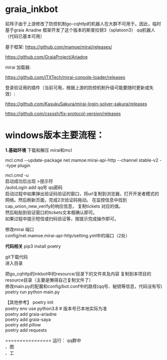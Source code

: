# graia_inkbot
前阵子由于上游修改了防控机制go-cqhttp的机器人在大群不可用于。因此，临时基于graia Ariadne 框架开发了这个版本的斯普拉顿3（splatoon3） qq机器人（代码已基本可用）



基于框架:
https://github.com/mamoe/mirai/releases/

https://github.com/GraiaProject/Ariadne

mirai 加载器:

https://github.com/iTXTech/mirai-console-loader/releases

登录验证用的插件（当前可用，根据上游的防控机制升级可能要随时更新或失效）:

https://github.com/KasukuSakura/mirai-login-solver-sakura/releases

https://github.com/cssxsh/fix-protocol-version/releases

windows版本主要流程：
===================================
**1.基础环境**
下载和解压  mirai和mcl

mcl.cmd --update-package net.mamoe:mirai-api-http --channel stable-v2 --type plugin

mcl.cmd -u  
启动成功后出现 >提示符  
/autoLogin add qq号 qq密码  
启动过程中如果弹出验证码验证的窗口，将url复制到浏览器，打开开发者模式的网络。然后刷新页面，完成2次验证码拖动。
在监控信息中找到cap_union_new_verify的响应信息，    复制tickets 对应的值。  
然后粘贴到验证窗口的tickets文本框确认即可。  
如果过程中提示短信或扫码验证等，按提示完成操作即可。  

修改mirai 端口  
config/net.mamoe.mirai-api-http/setting.yml中的端口（2处）  

**代码相关**
pip3 install  poetry  


git下载代码  
进入目录  


把go_cqhttp的inkbot中的resource/目录下的文件夹及内容 复制到本项目的resource目录（主要是懒得自己复制文件了）  
修改main.py的配置和config/bot.conf中的路径(qq号、秘钥等信息，代码没有写)  
poetry run python main.py  

【其他参考】
poetry init  
poetry env use python3.8 # 版本号已本地实际为准  
poetry add graia-ariadne  
poetry add graia-saya  
poetry add pillow  
poetry add requests 

================
运行：
qq群中  
、图  
、工  

